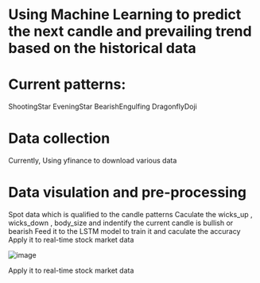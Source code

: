 # Using Machine Learning to predict the next candle and prevailing trend based on the historical data 

# Current patterns:
  ShootingStar
  EveningStar
  BearishEngulfing
  DragonflyDoji
  
# Data collection
  Currently, Using yfinance to download various data
  
# Data visulation and pre-processing
  Spot data which is qualified to the candle patterns 
  Caculate the wicks_up , wicks_down , body_size and indentify the current candle is bullish or bearish
  Feed it to the LSTM model to train it and caculate the accuracy
  Apply it to real-time stock market data
 
 ![image](https://user-images.githubusercontent.com/67353717/158013670-6022dc46-01b1-42ee-ba17-24f81d52f46d.png)
 
  Apply it to real-time stock market data
  

  
  

 
 
